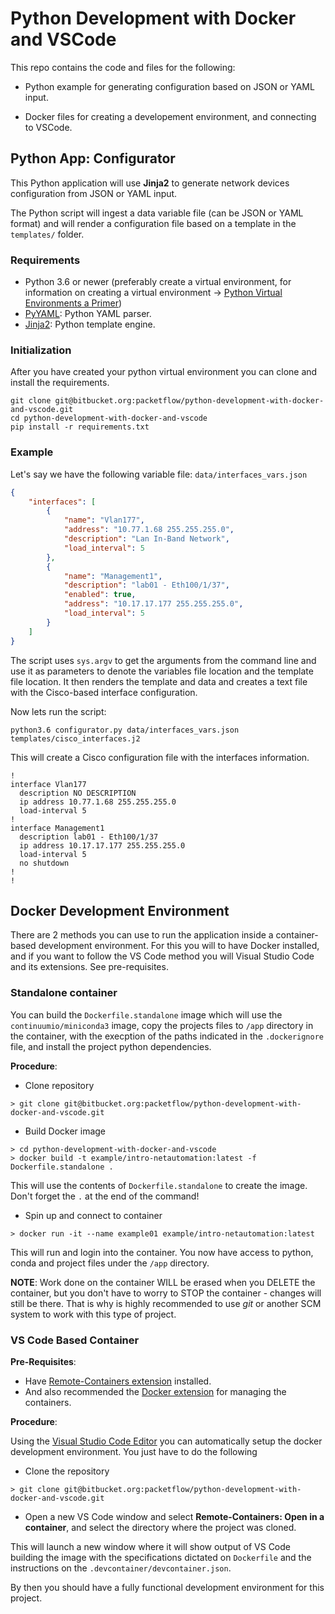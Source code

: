 # Python Development with Docker and VSCode

This repo contains the code and files for the following:

* Python example for generating configuration based on JSON or YAML input.

* Docker files for creating a developement environment, and connecting to VSCode.

## Python App: Configurator

This Python application will use **Jinja2** to generate network devices configuration from JSON or YAML input.

The Python script will ingest a data variable file (can be JSON or YAML format) and will render a configuration file based on a template in the `templates/` folder.

### Requirements

* Python 3.6 or newer (preferably create a virtual environment, for information on creating a virtual environment -> [Python Virtual Environments a Primer](https://realpython.com/python-virtual-environments-a-primer/))
* [PyYAML](https://pypi.org/project/PyYAML/): Python YAML parser.
* [Jinja2](https://jinja.palletsprojects.com/en/2.10.x/): Python template engine.

### Initialization

After you have created your python virtual environment you can clone and install the requirements.

```shell
git clone git@bitbucket.org:packetflow/python-development-with-docker-and-vscode.git
cd python-development-with-docker-and-vscode
pip install -r requirements.txt
```

### Example

Let's say we have the following variable file: `data/interfaces_vars.json`

```json
{
    "interfaces": [
        {
            "name": "Vlan177",
            "address": "10.77.1.68 255.255.255.0",
            "description": "Lan In-Band Network",
            "load_interval": 5
        },
        {
            "name": "Management1",
            "description": "lab01 - Eth100/1/37",
            "enabled": true,
            "address": "10.17.17.177 255.255.255.0",
            "load_interval": 5
        }
    ]
}
```

The script uses `sys.argv` to get the arguments from the command line and use it as parameters to denote the variables file location and the template file location. It then renders the template and data and creates a text file with the Cisco-based interface configuration.

Now lets run the script:

```shell
python3.6 configurator.py data/interfaces_vars.json templates/cisco_interfaces.j2
```

This will create a Cisco configuration file with the interfaces information.

```shell
!
interface Vlan177
  description NO DESCRIPTION
  ip address 10.77.1.68 255.255.255.0
  load-interval 5
!
interface Management1
  description lab01 - Eth100/1/37
  ip address 10.17.17.177 255.255.255.0
  load-interval 5
  no shutdown
!
!
```

## Docker Development Environment

There are 2 methods you can use to run the application inside a container-based development environment.
For this you will to have Docker installed, and if you want to follow the VS Code method you will Visual Studio Code and its extensions. See pre-requisites.

### Standalone container

You can build the `Dockerfile.standalone` image which will use the `continuumio/miniconda3` image, copy the projects files to `/app` directory in the container, with the execption of the paths indicated in the `.dockerignore` file, and install the project python dependencies.

**Procedure**:

* Clone repository

```shell
> git clone git@bitbucket.org:packetflow/python-development-with-docker-and-vscode.git
```

* Build Docker image

```shell
> cd python-development-with-docker-and-vscode
> docker build -t example/intro-netautomation:latest -f Dockerfile.standalone .
```

This will use the contents of `Dockerfile.standalone` to create the image. Don't forget the `.` at the end of the command!

* Spin up and connect to container

```shell
> docker run -it --name example01 example/intro-netautomation:latest
```

This will run and login into the container. You now have access to python, conda and project files under the `/app` directory.

**NOTE**: Work done on the container WILL be erased when you DELETE the container, but you don't have to worry to STOP the container - changes will still be there. That is why is highly recommended to use *git* or another SCM system to work with this type of project.

### VS Code Based Container

**Pre-Requisites**:

* Have [Remote-Containers extension](https://marketplace.visualstudio.com/items?itemName=ms-vscode-remote.remote-containers) installed.
* And also recommended the [Docker extension](https://code.visualstudio.com/docs/azure/docker#_install-the-docker-extension) for managing the containers.

**Procedure**:

Using the [Visual Studio Code Editor](https://code.visualstudio.com/) you can automatically setup the docker development environment. You just have to do the following

* Clone the repository

```shell
> git clone git@bitbucket.org:packetflow/python-development-with-docker-and-vscode.git
```

* Open a new VS Code window and select **Remote-Containers: Open in a container**, and select the directory where the project was cloned.

This will launch a new window where it will show output of VS Code building the image with the specifications dictated on `Dockerfile` and the instructions on the `.devcontainer/devcontainer.json`.

By then you should have a fully functional development environment for this project.
